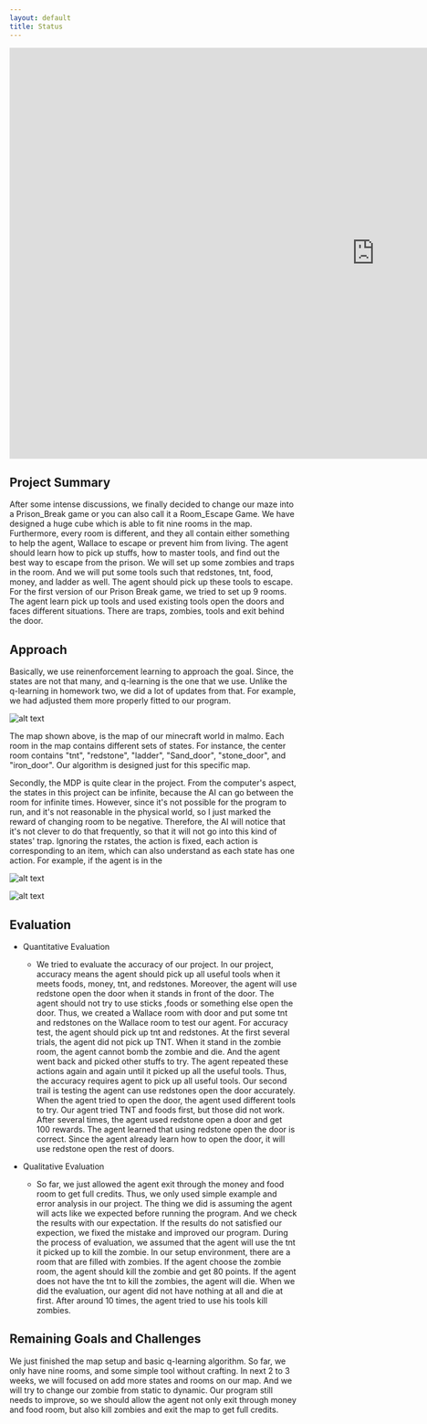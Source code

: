 ```yaml
---
layout: default
title: Status
---
```


<div><iframe width="1280" height="720" src="https://www.youtube.com/embed/XtD2K157d3Q" frameborder="0" allowfullscreen></iframe></div>

## Project Summary
After some intense discussions, we finally decided to change our maze into a Prison_Break game or you can also call it a Room_Escape Game. We have designed a huge cube which is able to fit nine rooms in the map. Furthermore, every room is different, and they all contain either something to help the agent, Wallace to escape or prevent him from living. The agent should learn how to pick up stuffs, how to master tools, and find out the best way to escape from the prison. We will set up some zombies and traps in the room. And we will put some tools such that redstones, tnt, food, money, and ladder as well. The agent should pick up these tools to escape. For the first version of our Prison Break game, we tried to set up 9 rooms. The agent learn pick up tools and used existing tools open the doors and faces different situations. There are traps, zombies, tools and exit behind the door. 

## Approach
Basically, we use reinenforcement learning to approach the goal. Since, the states are not that many, and q-learning is the one that we use. Unlike the q-learning in homework two, we did a lot of updates from that. For example, we had adjusted them more properly fitted to our program.

![alt text](http://wx1.sinaimg.cn/mw690/74cf960cgy1fg396x3s5tj20m80chdge.jpg)

The map shown above, is the map of our minecraft world in malmo. Each room in the map contains different sets of states. For instance, the center room contains "tnt", "redstone", "ladder", "Sand_door", "stone_door", and "iron_door". Our algorithm is designed just for this specific map.

Secondly, the MDP is quite clear in the project. From the computer's aspect, the states in this project can be infinite, because the AI can go between the room for infinite times. However, since it's not possible for the program to run, and it's not reasonable in the physical world, so I just marked the reward of changing room to be negative. Therefore, the AI will notice that it's not clever to do that frequently, so that it will not go into this kind of states' trap. Ignoring the rstates, the action is fixed, each action is corresponding to an item, which can also understand as each state has one action. For example, if the agent is in the 

![alt text](http://wx1.sinaimg.cn/mw1024/74cf960cgy1fg3c4n44clj21c208odgy.jpg)

![alt text](http://wx2.sinaimg.cn/mw1024/74cf960cgy1fg3c4ormbfj21kw08njuv.jpg)

## Evaluation
- Quantitative Evaluation
  - We tried to evaluate the accuracy of our project. In our project, accuracy means the agent should pick up all useful tools when it meets foods, money, tnt, and redstones. Moreover, the agent will use redstone open the door when it stands in front of the door. The agent should not try to use sticks ,foods or something else open the door. Thus, we created a Wallace room with door and put some tnt and redstones on the Wallace room to test our agent. For accuracy test, the agent should pick up tnt and redstones. At the first several trials, the agent did not pick up TNT. When it stand in the zombie room, the agent cannot bomb the zombie and die. And the agent went back and picked other stuffs to try. The agent repeated these actions again and again until it picked up all the useful tools. Thus, the accuracy requires agent to pick up all useful tools. Our second trail is testing the agent can use redstones open the door accurately. When the agent tried to open the door, the agent used different tools to try. Our agent tried TNT and foods first, but those did not work. After several times, the agent used redstone open a door and get 100 rewards. The agent learned that using redstone open the door is correct. Since the agent already learn how to open the door, it will use redstone open the rest of doors.
 
- Qualitative Evaluation
  - So far, we just allowed the agent exit through the money and food room to get full credits. Thus, we only used simple example and error analysis in our project. The thing we did is assuming the agent will acts like we expected before running the program. And we check the results with our expectation. If the results do not satisfied our expection, we fixed the mistake and improved our program. During the process of evaluation, we assumed that the agent will use the tnt it picked up to kill the zombie. In our setup environment, there are a room that are filled with zombies. If the agent choose the zombie room, the agent should kill the zombie and get 80 points. If the agent does not have the tnt to kill the zombies, the agent will die. When we did the evaluation, our agent did not have nothing at all and die at first. After around 10 times, the agent tried to use his tools kill zombies.

## Remaining Goals and Challenges
We just finished the map setup and basic q-learning algorithm. So far, we only have nine rooms, and some simple tool without crafting. In next 2 to 3 weeks, we will focused on add more states and rooms on our map. And we will try to change our zombie from static to dynamic. Our program still needs to improve, so we should allow the agent not only exit through money and food room, but also kill zombies and exit the map to get full credits.
